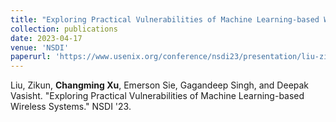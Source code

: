 ```yaml
---
title: "Exploring Practical Vulnerabilities of Machine Learning-based Wireless Systems"
collection: publications
date: 2023-04-17
venue: 'NSDI'
paperurl: 'https://www.usenix.org/conference/nsdi23/presentation/liu-zikun'
---
```


Liu, Zikun, **Changming Xu**, Emerson Sie, Gagandeep Singh, and Deepak Vasisht. "Exploring Practical Vulnerabilities of Machine Learning-based Wireless Systems." NSDI '23.
